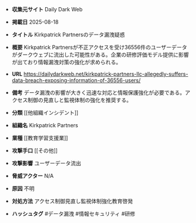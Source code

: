 - **収集元サイト**
Daily Dark Web

- **掲載日**
2025-08-18

- **タイトル**
Kirkpatrick Partnersのデータ漏洩疑惑

- **概要**
Kirkpatrick Partnersが不正アクセスを受け36556件のユーザーデータがダークウェブに流出した可能性がある。企業の研修評価モデル提供に影響が出ており情報漏洩対策の強化が求められる。

- **URL**
https://dailydarkweb.net/kirkpatrick-partners-llc-allegedly-suffers-data-breach-exposing-information-of-36556-users/

- **備考**
データ漏洩の影響が大きく迅速な対応と情報保護強化が必要である。アクセス制御の見直しと監視体制の強化を推奨する。

- **分類**
[[他組織インシデント]]

- **組織名**
Kirkpatrick Partners

- **業種**
[[教育学習支援業]]

- **攻撃手口**
[[その他]]

- **攻撃影響**
ユーザーデータ流出

- **脅威アクター**
N/A

- **原因**
不明

- **対処方法**
アクセス制御見直し監視体制強化教育啓発

- **ハッシュタグ**
#データ漏洩 #情報セキュリティ #研修
